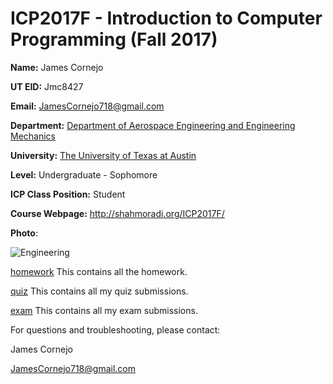 # ICP2017F **- Introduction to Computer Programming (Fall 2017)**

**Name:** James Cornejo

**UT EID:** Jmc8427

**Email:** JamesCornejo718@gmail.com

**Department:** [Department of Aerospace Engineering and Engineering Mechanics](http://www.ae.utexas.edu/)

**University:** [The University of Texas at Austin](https://www.utexas.edu/)

**Level:** Undergraduate - Sophomore

**ICP Class Position:** Student

**Course Webpage:** http://shahmoradi.org/ICP2017F/

**Photo**: 

![Engineering](http://hkmdb.com/db/images/people/4202/RichardNgYiuHon-75-b.jpg)

[homework](./hw) This contains all the homework.

[quiz](./quiz) This contains all my quiz submissions.

[exam](./exam) This contains all my exam submissions.

For questions and troubleshooting, please contact:

James Cornejo 

JamesCornejo718@gmail.com

